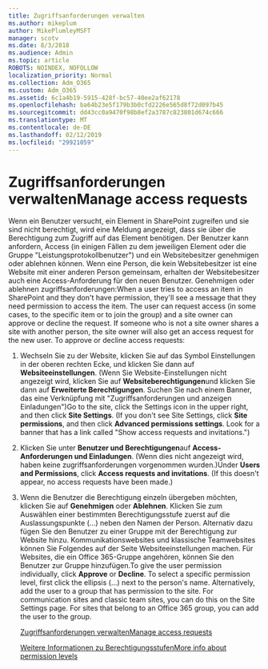 ```yaml
---
title: Zugriffsanforderungen verwalten
ms.author: mikeplum
author: MikePlumleyMSFT
manager: scotv
ms.date: 8/3/2018
ms.audience: Admin
ms.topic: article
ROBOTS: NOINDEX, NOFOLLOW
localization_priority: Normal
ms.collection: Adm_O365
ms.custom: Adm_O365
ms.assetid: 6c1a4b19-5915-428f-bc57-40ee2af62178
ms.openlocfilehash: ba64b23e5f179b3b0cfd2226e565d8f72d097b45
ms.sourcegitcommit: dd43cc0a9470f98b8ef2a3787c823801d674c666
ms.translationtype: MT
ms.contentlocale: de-DE
ms.lasthandoff: 02/12/2019
ms.locfileid: "29921059"
---
```

# <a name="manage-access-requests"></a><span data-ttu-id="e9e0e-102">Zugriffsanforderungen verwalten</span><span class="sxs-lookup"><span data-stu-id="e9e0e-102">Manage access requests</span></span>

<span data-ttu-id="e9e0e-p101">Wenn ein Benutzer versucht, ein Element in SharePoint zugreifen und sie sind nicht berechtigt, wird eine Meldung angezeigt, dass sie über die Berechtigung zum Zugriff auf das Element benötigen. Der Benutzer kann anfordern, Access (in einigen Fällen zu dem jeweiligen Element oder die Gruppe "Leistungsprotokollbenutzer") und ein Websitebesitzer genehmigen oder ablehnen können. Wenn eine Person, die kein Websitebesitzer ist eine Website mit einer anderen Person gemeinsam, erhalten der Websitebesitzer auch eine Access-Anforderung für den neuen Benutzer. Genehmigen oder ablehnen zugriffsanforderungen:</span><span class="sxs-lookup"><span data-stu-id="e9e0e-p101">When a user tries to access an item in SharePoint and they don't have permission, they'll see a message that they need permission to access the item. The user can request access (in some cases, to the specific item or to join the group) and a site owner can approve or decline the request. If someone who is not a site owner shares a site with another person, the site owner will also get an access request for the new user. To approve or decline access requests:</span></span>
  
1. <span data-ttu-id="e9e0e-p102">Wechseln Sie zu der Website, klicken Sie auf das Symbol Einstellungen in der oberen rechten Ecke, und klicken Sie dann auf **Websiteeinstellungen**. (Wenn Sie Website-Einstellungen nicht angezeigt wird, klicken Sie auf **Websiteberechtigungen**und klicken Sie dann auf **Erweiterte Berechtigungen**. Suchen Sie nach einem Banner, das eine Verknüpfung mit "Zugriffsanforderungen und anzeigen Einladungen")</span><span class="sxs-lookup"><span data-stu-id="e9e0e-p102">Go to the site, click the Settings icon in the upper right, and then click **Site Settings**. (If you don't see Site Settings, click **Site permissions**, and then click **Advanced permissions settings**. Look for a banner that has a link called "Show access requests and invitations.")</span></span>
    
2. <span data-ttu-id="e9e0e-p103">Klicken Sie unter **Benutzer und Berechtigungen**auf **Access-Anforderungen und Einladungen**. (Wenn dies nicht angezeigt wird, haben keine zugriffsanforderungen vorgenommen wurden.)</span><span class="sxs-lookup"><span data-stu-id="e9e0e-p103">Under **Users and Permissions**, click **Access requests and invitations**. (If this doesn't appear, no access requests have been made.)</span></span>
    
3. <span data-ttu-id="e9e0e-p104">Wenn die Benutzer die Berechtigung einzeln übergeben möchten, klicken Sie auf **Genehmigen** oder **Ablehnen**. Klicken Sie zum Auswählen einer bestimmten Berechtigungsstufe zuerst auf die Auslassungspunkte (...) neben den Namen der Person. Alternativ dazu fügen Sie den Benutzer zu einer Gruppe mit der Berechtigung zur Website hinzu. Kommunikationswebsites und klassische Teamwebsites können Sie Folgendes auf der Seite Websiteeinstellungen machen. Für Websites, die ein Office 365-Gruppe angehören, können Sie den Benutzer zur Gruppe hinzufügen.</span><span class="sxs-lookup"><span data-stu-id="e9e0e-p104">To give the user permission individually, click **Approve** or **Decline**. To select a specific permission level, first click the ellipsis (...) next to the person's name. Alternatively, add the user to a group that has permission to the site. For communication sites and classic team sites, you can do this on the Site Settings page. For sites that belong to an Office 365 group, you can add the user to the group.</span></span>
    
    [<span data-ttu-id="e9e0e-117">Zugriffsanforderungen verwalten</span><span class="sxs-lookup"><span data-stu-id="e9e0e-117">Manage access requests </span></span>](https://go.microsoft.com/fwlink/?linkid=2008747)
    
    [<span data-ttu-id="e9e0e-118">Weitere Informationen zu Berechtigungsstufen</span><span class="sxs-lookup"><span data-stu-id="e9e0e-118">More info about permission levels</span></span>](https://go.microsoft.com/fwlink/?linkid=867071)
    

